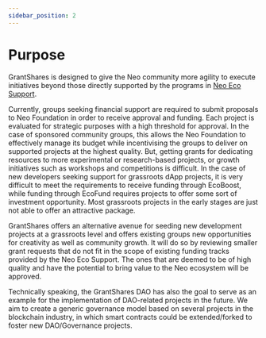 ```yaml
---
sidebar_position: 2
---
```


# Purpose

GrantShares is designed to give the Neo community more agility to execute initiatives beyond those directly supported by
the programs in [Neo Eco Support](https://neo.org/eco). 

Currently, groups seeking financial support are required to submit proposals to Neo Foundation in order to receive
approval and funding. Each project is evaluated for strategic purposes with a high threshold for approval.
In the case of sponsored community groups, this allows the Neo Foundation to effectively manage its budget while
incentivising the groups to deliver on supported projects at the highest quality. But, getting grants for dedicating
resources to more experimental or research-based projects, or growth initiatives such as workshops and competitions is
difficult. In the case of new developers seeking support for grassroots dApp projects, it is very difficult to meet the
requirements to receive funding through EcoBoost, while funding through EcoFund requires projects to offer some sort of
investment opportunity. Most grassroots projects in the early stages are just not able to offer an attractive package.

GrantShares offers an alternative avenue for seeding new development projects at a grassroots level and offers existing
groups new opportunities for creativity as well as community growth. It will do so by reviewing smaller grant requests
that do not fit in the scope of existing funding tracks provided by the Neo Eco Support. The ones that are deemed to be of high quality and have the potential to bring value to the Neo ecosystem will be approved.

Technically speaking, the GrantShares DAO has also the goal to serve as an example for the implementation of DAO-related
projects in the future. We aim to create a generic governance model based on several projects in the blockchain
industry, in which smart contracts could be extended/forked to foster new DAO/Governance projects. 